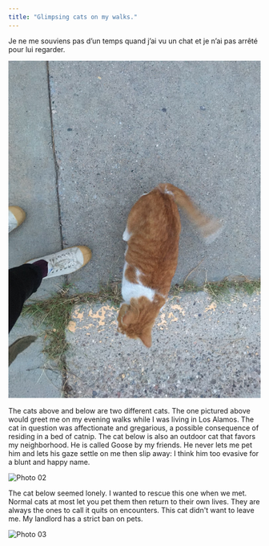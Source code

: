 ```yaml
---
title: "Glimpsing cats on my walks."
---
```

Je ne me souviens pas d’un temps quand j’ai vu un chat et je n’ai pas arrêté pour lui regarder. 



![Photo 01](/assets/2024-11-25_Glimpses_of_Cats/IMG_1242.jpeg)

The cats above and below are two different cats. The one pictured above would greet me on my evening walks while I was living in Los Alamos. The cat in question was affectionate and gregarious, a possible consequence of residing in a bed of catnip. The cat below is also an outdoor cat that favors my neighborhood. He is called Goose by my friends. He never lets me pet him and lets his gaze settle on me then slip away: I think him too evasive for a blunt and happy name.

![Photo 02](/assets/2024-11-25_Glimpses_of_Cats/IMG_1760.jpeg)

The cat below seemed lonely. I wanted to rescue this one when we met. Normal cats at most let you pet them then return to their own lives. They are always the ones to call it quits on encounters. This cat didn't want to leave me. My landlord has a strict ban on pets.

![Photo 03](/assets/2024-11-25_Glimpses_of_Cats/IMG_2020.jpeg)
